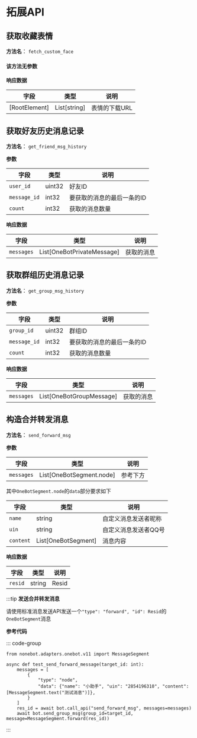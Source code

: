 # 拓展API

## 获取收藏表情

**方法名**：
`fetch_custom_face`

#### 该方法无参数

**响应数据**

| 字段            | 类型           | 说明       |
|---------------|--------------|----------|
| [RootElement] | List[string] | 表情的下载URL |


## 获取好友历史消息记录

**方法名**：
`get_friend_msg_history`

**参数**

| 字段           | 类型     | 说明             |
|--------------|--------|----------------|
| `user_id`    | uint32 | 好友ID           |
| `message_id` | int32  | 要获取的消息的最后一条的ID |
| `count`      | int32  | 获取的消息数量        |

**响应数据**

| 字段         | 类型                         | 说明    |
|------------|----------------------------|-------|
| `messages` | List[OneBotPrivateMessage] | 获取的消息 |

## 获取群组历史消息记录

**方法名**：
`get_group_msg_history`

**参数**

| 字段           | 类型     | 说明             |
|--------------|--------|----------------|
| `group_id`   | uint32 | 群组ID           |
| `message_id` | int32  | 要获取的消息的最后一条的ID |
| `count`      | int32  | 获取的消息数量        |

**响应数据**

| 字段 | 类型                       | 说明    |
| --- |--------------------------|-------|
| `messages` | List[OneBotGroupMessage] | 获取的消息 |



## 构造合并转发消息

**方法名**：
`send_forward_msg`

**参数**

| 字段 | 类型 | 说明 |
| --- | --- | --- |
| `messages` | List[OneBotSegment.node] | 参考下方 |

其中`OneBotSegment.node`的`data`部分要求如下

| 字段 | 类型 | 说明 |
| --- | --- | --- |
| `name` | string | 自定义消息发送者昵称 |
| `uin`  | string | 自定义消息发送者QQ号 |
| `content` | List[OneBotSegment] | 消息内容 |

**响应数据**

| 字段 | 类型  | 说明 |
| --- | --- | --- |
| `resid` | string | Resid |

:::tip
**发送合并转发消息**

请使用标准消息发送API发送一个`"type": "forward", "id": Resid`的`OneBotSegment`消息


**参考代码**

::: code-group

```python{10-11} [Nonebot OneBot V11]
from nonebot.adapters.onebot.v11 import MessageSegment

async def test_send_forward_message(target_id: int):
    messages = [
        {
            "type": "node",
            "data": {"name": "小助手", "uin": "2854196310", "content": [MessageSegment.text("测试消息")]},
        }
    ]
    res_id = await bot.call_api("send_forward_msg", messages=messages)
    await bot.send_group_msg(group_id=target_id, message=MessageSegment.forward(res_id))
```

:::
